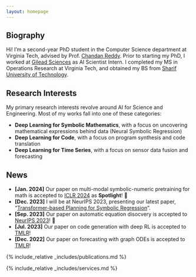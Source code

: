 ```yaml
---
layout: homepage
---
```


## Biography

Hi! I’m a second-year PhD student in the Computer Science department at Virginia Tech, advised by Prof. [Chandan Reddy](https://people.cs.vt.edu/reddy/). Prior to starting my PhD, I worked at [Gilead Sciences](https://www.gilead.com/) as AI Scientist Intern. I completed my MS in Operations Research at Virginia Tech, and obtained my BS from [Sharif University of Technology](https://en.sharif.edu/).

## Research Interests
My primary research interests revolve around AI for Science and Engineering. Most of my works fall into one of these categories:
<!-- Most of my works focus on extending Reinforcement Learning and Transformer models to non-text domains, falling into one of these categories: -->
- **Deep Learning for Symbolic Mathematics**, with a focus on uncovering mathematical expressions behind data (Neural Symbolic Regression)
- **Deep Learning for Code**, with a focus on program synthesis and code translation
- **Deep Learning for Time Series**, with a focus on sensor data fusion and forecasting
<!-- - **Deep Learning for Time Series Forecasting**, with a focus on exploring GNN and ODE forecasting methods -->

## News
- **[Jan. 2024]** Our paper on multi-modal symbolic-numeric pretraining for math is accepted to [ICLR 2024](https://nips.cc/) as **Spotlight**! 🎉
- **[Dec. 2023]** I will be at NeurIPS 2023, presenting our latest paper, “[Transformer-based Planning for Symbolic Regression](https://arxiv.org/abs/2303.06833)”.
- **[Sep. 2023]** Our paper on automatic equation disocvery is accepted to [NeurIPS 2023](https://nips.cc/)! 🎉
- **[Jul. 2023]** Our paper on code generation with deep RL is accepted to [TMLR](https://jmlr.org/tmlr/)! 
- **[Dec. 2022]** Our paper on forecasting with graph ODEs is accepted to [TMLR](https://jmlr.org/tmlr/)! 
<!-- - **[May. 2022]** I’m thrilled to start my internship at [Gilead Sciences](https://www.gilead.com/) in this upcoming summer 2022! -->
<!-- - **[Jan. 2021]**  I started my PhD at [Virginia Tech](https://cs.vt.edu/). -->
<!-- - **[Apr. 2019]** One paper was accepted to TMLR 2023. -->


<!-- https://tmlr.infinite-conf.org/paper_pages/0XBuaxqEcG.html -->


{% include_relative _includes/publications.md %}

{% include_relative _includes/services.md %}
